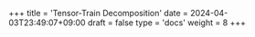 +++
title = 'Tensor-Train Decomposition'
date = 2024-04-03T23:49:07+09:00
draft = false
type = 'docs'
weight = 8
+++
